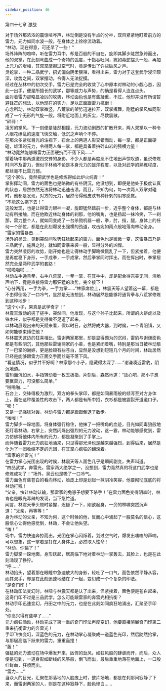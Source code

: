 ```yaml
---
sidebar_position: 46
---
```

 第四十七章 激战


对于场外那浓浓的震惊喧哗声，林动倒是没有半点的分神，双目紧紧地盯着前方的雷力，元力如同水波一般，在身体之上徐徐流动着。  
“林动，现在得意，可还早了一些！”  
场外阵阵的喧哗，听在雷力耳中，却是百般的不自在，旋即其脚步陡然急跨而出，他的双掌，在此刻弯曲成一个奇特的弧度，十指吞吐间，宛如毒蛇摆头一般，再加上元力的增幅，其双掌摩擦过空气时，竟是传出了许些破风之声。  
灵蛇掌，一种二品武学，招式偏向阴柔狠辣，看得出来，雷力对于这套武学浸淫颇深，攻势之间，双掌摆动，令得人无法捉摸。  
经过在丛林中的初次交手，雷力已是完全的收敛了心中原本对林动的小觑心态，因此一出手，便是所擅长的武学，那等威力与声势，的确是看得人连连点头。  
面对着雷力那略显凌厉的攻势，林动面色也是有些凝重，不过，他却并没有所谓暂避锋芒的想法，以他现在的实力，足以正面跟雷力抗衡！  
心念所动，林动双掌微竖，八荒掌的架势迅速拉开，双掌挥舞，刚猛的掌风如同形成了一个无形的气旋一般，将附近地面上的灰尘，尽数震散。  
“砰砰！”  
凌厉的掌风，下一刻便是陡然相撞，元力波动剧烈的扩散开来，两人双掌以一种令人眼花缭乱的速度飞快交触，低沉之声响个不停。  
在那众多紧张目光的注视下，石台上的两道人影交错而动，每一掌，都是正面硬碰，雄浑的元力，令得两人每一掌，都是具备着拍碎山岩的强横力量！  
“林动竟然能够跟雷力正面硬抗而不落下风……”  
望着场中那两道激烈交锋的身影，不少人都是再度忍不住地出声惊叹道，虽说修炼时间不及雷力，但似乎林动不论是本身元力的雄浑程度，以及对武学的熟练程度，都丝毫不比雷力弱。  
“这个家伙，竟然把武学也是修炼得如此炉火纯青！”  
掌影挥动间，雷力的面色也是略微的有些阴沉，他没想到，即便是他处于极度认真的状态，居然依然无法将林动迅速击溃，而且，不知为何，每一次两人双掌对碰时，他都是发现，对方的元力，居然令得他皮肤有种针刺的阴寒感觉。  
“不能这么拖下去！”  
这般发现，也是让得雷力眼神一凝，旋即猛然踏前一步，近乎整个身体，都是与林动有所接触，而在他欺近林动身体的刹那，他的嘴角，也是扬起一抹冷笑，下一刹那，雷力整个人，就如同变成了一台杀戮机器一般，拳，肘，指，腿，身体上的任何一个部位，都是在此刻爆发出强横的劲道，攻击宛如雨点般地落向林动全身。  
“雷家的雷暴击……”  
场外的吴云，见到突然间攻势狂猛起来的雷力，面色也是微微一变，这雷暴击乃是三品武学，施展之时，就如同雷暴来袭一般，显得分外的凶悍。  
雷力突然凌厉的攻势，刚开始也是让得林动手脚略微慌乱了一下，但紧接着，他便是再度稳下身形，一手成拳，一手成掌，然后拳掌同时挥出，而在挥出时，拳掌居然完全是两种武学的套路！  
“啪啪啪啪……”  
林动左手通背拳，右手八荒掌，一拳一掌，在其手中，却是配合得完美无间，清脆声响下，竟是直接将雷力那狂猛的攻势，完全接下！  
“心分两用，一手为拳，一手为掌……”林家席位上，林震天等人望着这一幕，都是不由得倒吸了一口冷气，显然是无法想到，林动居然是能够将通背拳与八荒掌修炼到这种地步！  
“这个小子，果真是武学奇才！”  
林震天激动的搓了搓手，突然间，他发现，与这个孙子比起来，所谓的火蟒虎以及铁木庄，似乎都是变得微不足道了起来。  
以林动展现出来的天赋来看，假以时日，必然将成大器，到时候，一个青阳镇，又如何能够束缚住他？  
与林震天这边的狂喜相比，雷谢两家那里，却是显得颇为的沉闷，雷豹与谢谦面色都是有些阴沉，其他那些雷谢两家的小辈，也是紧闭着嘴，特别是那当日被林动扇了一巴掌的谢婷，更是脸颊有些苍白，显然是没想到短短几个月的时间，林动居然已经是能够跟雷力正面交手而丝毫不落下风。  
“看这情况，似乎并不好啊？林家那个小子，隐藏得太深了……”谢谦凑近雷豹，阴沉地道。  
雷豹面沉如水，手指转动着一枚玉扳指，片刻后，森然地道：“放心吧，那小子想要赢雷力，可没那么简单。”  
“啪啪啪……”  
石台上，交锋得极为激烈，双方的拳头掌印，都是如同暴雨般的倾泻至对方身体上，而在这种覆盖性的攻击下，两人都是有所中招，衣衫都是被震裂开道道口子。  
“嘭！”  
又是一记强猛对轰，林动与雷力都是蹬蹬倒退了数步。  
“嗤嗤！”  
雷力脚步一跺地面，将身体强行稳住，他抹了一把嘴角的血迹，目光如同毒狼般地死盯着林动，右掌上，突然闪烁出强烈的元力波动，这一霎，林动能够感觉到，雷力仿佛将他体内所有的元力，都是凝聚到了手掌上。  
而伴随着雷力元力疯狂地涌来，只见得那光泽也是越来越强烈，到得后来，居然是化为了一团收缩不定的光团，在其掌心疯狂的翻滚着。  
“雷家的奔雷光！”  
在雷力掌心光团出现的时候，林震天等人面色几乎是瞬间剧变，失声叫道。  
“四品武学，奔雷光，雷家两大绝学之一，没想到，雷力竟然真的将这门武学也是修炼成功了！”场外，吴云也是吸了一口冷气。  
雷力面色有些苍白的看向林动，脸庞上却是划起一抹阴冷笑容，他要彻彻底底的将林动打残！  
“父亲，快让林动认输，那雷家的兔崽子想要下杀手！”在雷力面色变得阴森时，林肯也是眼光毒辣的发现，当下急忙道。  
闻言，林震天拳头顿时紧握，迟疑了一下，刚欲起身，一旁的林啸突然沉声道：“父亲，再等等！”  
身为林动的父亲，不知为何，这个时候的他，反而心中涌起了一股莫名的信心，这股信心让得他感觉到，林动，不会让他失望。  
“嗤！”  
场中，雷力快速奔掠而出，光团在掌心闪烁着，划过空气时，爆发出嗤嗤的声响，可以想象，这一掌若是打在人身体上，必然取人性命！  
“林动，你输了！”  
雷力脚掌一跺地面，身形跃起，居高临下地对着林动一掌轰去，其脸上，也是在此刻涌现了狰狞。  
“呼……”  
林动抬头，望着那在眼瞳中急速放大的身影，轻吐了一口气，面色依然平静从容，而其双手，却是在此刻迅速地结在了一起，变幻成一个个复杂的印法。  
“是奇门印！”  
在林动印法变幻时，林啸与林震天都是认了出来，但紧接着，面色便是苍白起来，这奇门印不过是三品武学，怎么可能跟雷家的奔雷光相抗衡？  
林动手印迅速变幻，丹田之中的元力，也是在此刻如同疯狂地涌出，汇聚至手印处。  
“你高兴得有些早了……”  
元力疯狂涌动，林动完成了第一重的奇门印法再度变幻，他要直接施展奇门印第二重来抗衡雷力的奔雷光！  
手印飞快变幻，深蓝色的元力，在林动掌心凝聚成一道蓝色光印，然后陡然抬掌，与那居高临下跃来的雷力，重重轰撞！  
“轰！”  
强猛的元力波动在场中爆发开来，凶悍的劲风，如狂风般的肆虐而开，而后，众人便是见到，一道身影如断线的风筝般，倒飞而出，最后重重地落在地面上，一口殷红鲜血，狂喷而出。  
“雷力……”  
当众人的目光，汇聚在那落地的人脸庞上时，整片场地，都是在刹那间寂静了下来，而雷谢两家的人，则是在这种寂静下，脸色惨白……  
  
  
